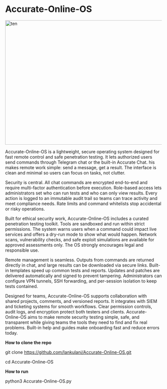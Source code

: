 # Accurate-Online-OS
<img width="1536" height="400" alt="ten" src="https://github.com/user-attachments/assets/5a412ccc-45fc-41f2-b5f2-1e4d2af8d0e1" />


Accurate-Online-OS is a lightweight, secure operating system designed for fast remote control and safe penetration testing. It lets authorized users send commands through Telegram chat or the built-in Accurate Chat.
his makes remote work simple: send a message, get a result. The interface is clean and minimal so users can focus on tasks, not clutter.

Security is central. All chat commands are encrypted end-to-end and require multi-factor authentication before execution. Role-based access lets administrators set who can run tests and who can only view results. Every action is logged to an immutable audit trail so teams can trace activity and meet compliance needs. Rate limits and command whitelists stop accidental or risky operations.

Built for ethical security work, Accurate-Online-OS includes a curated penetration testing toolkit. Tools are sandboxed and run within strict permissions. The system warns users when a command could impact live services and offers a dry-run mode to show what would happen. Network scans, vulnerability checks, and safe exploit simulations are available for approved assessments only. The OS strongly encourages legal and responsible use.

Remote management is seamless. Outputs from commands are returned directly in chat, and large results can be downloaded via secure links. Built-in templates speed up common tests and reports. Updates and patches are delivered automatically and signed to prevent tampering. Administrators can configure VPN tunnels, SSH forwarding, and per-session isolation to keep tests contained.

Designed for teams, Accurate-Online-OS supports collaboration with shared projects, comments, and versioned reports. It integrates with SIEM and ticketing systems for smooth workflows. Clear permission controls, audit logs, and encryption protect both testers and clients. Accurate-Online-OS aims to make remote security testing simple, safe, and transparent while giving teams the tools they need to find and fix real problems. Built-in help and guides make onboarding fast and reduce errors today.

**How to clone the repo**

git clone https://github.com/Iankulani/Accurate-Online-OS.git

cd Accurate-Online-OS

**How to run**

python3 Accurate-Online-OS.py  
